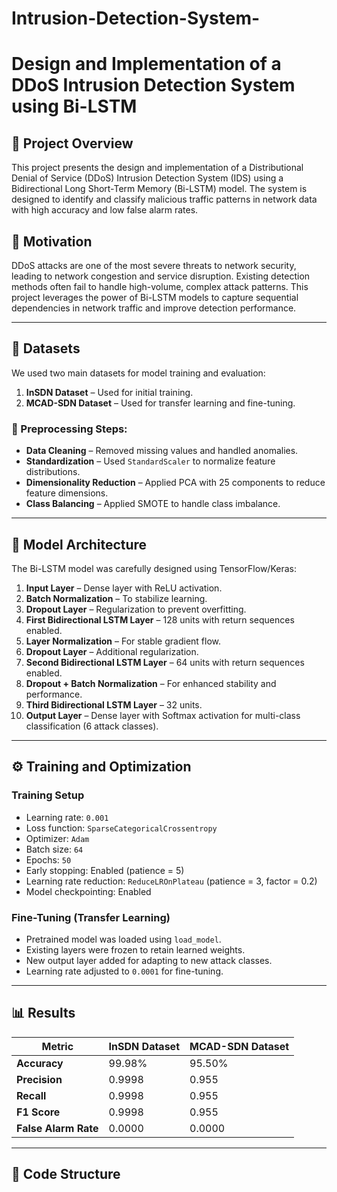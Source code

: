 # Intrusion-Detection-System-
# Design and Implementation of a DDoS Intrusion Detection System using Bi-LSTM

## 📌 Project Overview
This project presents the design and implementation of a Distributional Denial of Service (DDoS) Intrusion Detection System (IDS) using a Bidirectional Long Short-Term Memory (Bi-LSTM) model. The system is designed to identify and classify malicious traffic patterns in network data with high accuracy and low false alarm rates.

## 🚀 Motivation
DDoS attacks are one of the most severe threats to network security, leading to network congestion and service disruption. Existing detection methods often fail to handle high-volume, complex attack patterns. This project leverages the power of Bi-LSTM models to capture sequential dependencies in network traffic and improve detection performance.

---

## 📂 Datasets
We used two main datasets for model training and evaluation:
1. **InSDN Dataset** – Used for initial training.
2. **MCAD-SDN Dataset** – Used for transfer learning and fine-tuning.

### 🔹 Preprocessing Steps:
- **Data Cleaning** – Removed missing values and handled anomalies.
- **Standardization** – Used `StandardScaler` to normalize feature distributions.
- **Dimensionality Reduction** – Applied PCA with 25 components to reduce feature dimensions.
- **Class Balancing** – Applied SMOTE to handle class imbalance.

---

## 🧠 Model Architecture
The Bi-LSTM model was carefully designed using TensorFlow/Keras:

1. **Input Layer** – Dense layer with ReLU activation.
2. **Batch Normalization** – To stabilize learning.
3. **Dropout Layer** – Regularization to prevent overfitting.
4. **First Bidirectional LSTM Layer** – 128 units with return sequences enabled.
5. **Layer Normalization** – For stable gradient flow.
6. **Dropout Layer** – Additional regularization.
7. **Second Bidirectional LSTM Layer** – 64 units with return sequences enabled.
8. **Dropout + Batch Normalization** – For enhanced stability and performance.
9. **Third Bidirectional LSTM Layer** – 32 units.
10. **Output Layer** – Dense layer with Softmax activation for multi-class classification (6 attack classes).

---

## ⚙️ Training and Optimization
### **Training Setup**
- Learning rate: `0.001`
- Loss function: `SparseCategoricalCrossentropy`
- Optimizer: `Adam`
- Batch size: `64`
- Epochs: `50`
- Early stopping: Enabled (patience = 5)
- Learning rate reduction: `ReduceLROnPlateau` (patience = 3, factor = 0.2)
- Model checkpointing: Enabled

### **Fine-Tuning (Transfer Learning)**
- Pretrained model was loaded using `load_model`.
- Existing layers were frozen to retain learned weights.
- New output layer added for adapting to new attack classes.
- Learning rate adjusted to `0.0001` for fine-tuning.

---

## 📊 Results
| Metric | InSDN Dataset | MCAD-SDN Dataset |
|--------|---------------|------------------|
| **Accuracy** | 99.98% | 95.50% |
| **Precision** | 0.9998 | 0.955 |
| **Recall** | 0.9998 | 0.955 |
| **F1 Score** | 0.9998 | 0.955 |
| **False Alarm Rate** | 0.0000 | 0.0000 |

---

## 📜 Code Structure
